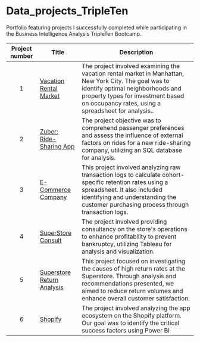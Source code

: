# Data_projects_TripleTen
Portfolio featuring projects I successfully completed while participating in the Business Intelligence Analysis TripleTen Bootcamp.


| Project number | Title | Description |
| :-----------: | ----------- |----------- |
| 1 |  <a href='https://github.com/Jesuscorrea10/Data_projects_TripleTen/tree/main/Vacation%20Rental%20Market' target=_blank><u>Vacation Rental Market|The project involved examining the vacation rental market in Manhattan, New York City. The goal was to identify optimal neighborhoods and property types for investment based on occupancy rates, using a spreadsheet for analysis.. |
| 2 | <a href='https://github.com/Jesuscorrea10/Data_projects_TripleTen/tree/main/Zuber' target=_blank><u>Zuber: Ride-Sharing App | The project objective was to comprehend passenger preferences and assess the influence of external factors on rides for a new ride-sharing company, utilizing an SQL database for analysis. |
| 3 | <a href='https://github.com/Jesuscorrea10/Data_projects_TripleTen/tree/main/E-Commerce%20Company' target=_blank><u>E-Commerce Company | This project involved analyzing raw transaction logs to calculate cohort-specific retention rates using a spreadsheet. It also included identifying and understanding the customer purchasing process through transaction logs. |
| 4 | <a href='https://github.com/Jesuscorrea10/Data_projects_TripleTen/tree/main/SuperStore%20Consult' target=_blank><u> SuperStore Consult | The project involved providing consultancy on the store's operations to enhance profitability to prevent bankruptcy, utilizing Tableau for analysis and visualization. |
| 5 | <a href='https://github.com/Jesuscorrea10/Data_projects_TripleTen/tree/main/Superstore%20Return%20Analysis' target=_blank><u> Superstore Return Analysis | This project focused on investigating the causes of high return rates at the Superstore. Through analysis and recommendations presented, we aimed to reduce return volumes and enhance overall customer satisfaction.
| 6| <a href='https://github.com/Jesuscorrea10/Data_projects_TripleTen/tree/main/shopify' target=_blank><u> Shopify|  The project involved analyzing the app ecosystem on the Shopify platform. Our goal was to identify the critical success factors using Power BI
